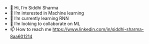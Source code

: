 - 👋 Hi, I’m Siddhi Sharma 
- 👀 I’m interested in Machine learning 
- 🌱 I’m currently learning RNN
- 💞️ I’m looking to collaborate on ML
- 📫 How to reach me https://www.linkedin.com/in/siddhi-sharma-8aa601214

<!---
siddhi131989/siddhi131989 is a ✨ special ✨ repository because its `README.md` (this file) appears on your GitHub profile.
You can click the Preview link to take a look at your changes.
--->
